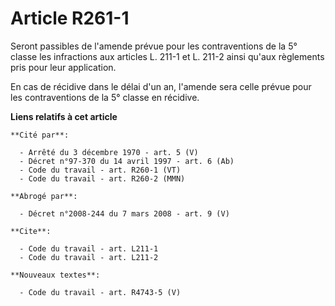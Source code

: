 # Article R261-1

Seront passibles de l'amende prévue pour les contraventions de la 5° classe les infractions aux articles L. 211-1 et L. 211-2
ainsi qu'aux règlements pris pour leur application.

En cas de récidive dans le délai d'un an, l'amende sera celle prévue pour les contraventions de la 5° classe en récidive.

**Liens relatifs à cet article**

	**Cité par**:

	  - Arrêté du 3 décembre 1970 - art. 5 (V)
	  - Décret n°97-370 du 14 avril 1997 - art. 6 (Ab)
	  - Code du travail - art. R260-1 (VT)
	  - Code du travail - art. R260-2 (MMN)

	**Abrogé par**:

	  - Décret n°2008-244 du 7 mars 2008 - art. 9 (V)

	**Cite**:

	  - Code du travail - art. L211-1
	  - Code du travail - art. L211-2

	**Nouveaux textes**:

	  - Code du travail - art. R4743-5 (V)
